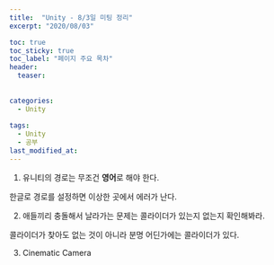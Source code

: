 ```yaml
---
title:  "Unity - 8/3일 미팅 정리"
excerpt: "2020/08/03"

toc: true
toc_sticky: true
toc_label: "페이지 주요 목차"
header:
  teaser: 
  
  
categories:
  - Unity
  
tags:
  - Unity
  - 공부
last_modified_at: 
---
```


1. 유니티의 경로는 무조건 **영어**로 해야 한다.

한글로 경로를 설정하면 이상한 곳에서 에러가 난다.

2. 애들끼리 충돌해서 날라가는 문제는 콜라이더가 있는지 없는지 확인해봐라.

콜라이더가 찾아도 없는 것이 아니라 분명 어딘가에는 콜라이더가 있다.

3. Cinematic Camera

